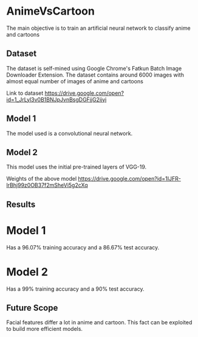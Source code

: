 # AnimeVsCartoon

The main objective is to train an artificial neural network to classify anime and cartoons

## Dataset
The dataset is self-mined using Google Chrome's Fatkun Batch Image Downloader Extension.
The dataset contains around 6000 images with almost equal number of images of anime and cartoons

Link to dataset
https://drive.google.com/open?id=1_JrLyl3v0B1BNJpJvnBsgDGFjjG2ijyi

## Model 1
The model used is a convolutional neural network.

## Model 2
This model uses the initial pre-trained layers of VGG-19.

Weights of the above model
https://drive.google.com/open?id=1IJFR-lrBhj99z0OB37f2mSheVi5g2cXq


## Results
 # Model 1 
  Has a 96.07% training accuracy and a 86.67% test accuracy.
 # Model 2
  Has a 99% training accuracy and a 90% test accuracy.
  
## Future Scope
Facial features differ a lot in anime and cartoon. This fact can be exploited to build more efficient models.
